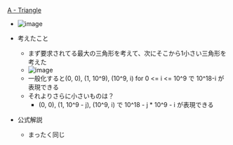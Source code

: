 
[A - Triangle](https://atcoder.jp/contests/agc036/tasks/agc036_a)
- ![image](https://gyazo.com/00c2a55af4f2c2390acec060dac38f9c/thumb/1000)

- 考えたこと
    - まず要求されてる最大の三角形を考えて、次にそこから1小さい三角形を考えた
    - ![image](https://gyazo.com/0c706bc7c10cbf0775ba87d6ea6b2def/thumb/1000)
    - 一般化すると(0, 0), (1, 10^9), (10^9, i) for 0 <= i <= 10^9 で 10^18-i が表現できる
    - それよりさらに小さいものは？
        - (0, 0), (1, 10^9 - j), (10^9, i) で 10^18 - j * 10^9 - i が表現できる
- 公式解説
    - まったく同じ
